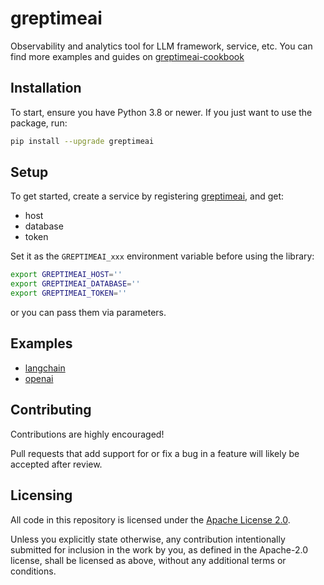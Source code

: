 # greptimeai

Observability and analytics tool for LLM framework, service, etc. You can find more
examples and guides on [greptimeai-cookbook][greptimeai-cookbook]

## Installation

To start, ensure you have Python 3.8 or newer. If you just want to use the package, run:

```sh
pip install --upgrade greptimeai
```

## Setup

To get started, create a service by registering [greptimeai][greptimeai], and get:

- host
- database
- token

Set it as the `GREPTIMEAI_xxx` environment variable before using the library:

```bash
export GREPTIMEAI_HOST=''
export GREPTIMEAI_DATABASE=''
export GREPTIMEAI_TOKEN=''
```

or you can pass them via parameters.

## Examples

- [langchain](./examples/langchain.ipynb)
- [openai](./examples/openai.ipynb)

## Contributing

Contributions are highly encouraged!

Pull requests that add support for or fix a bug in a feature will likely be accepted after review.

## Licensing

All code in this repository is licensed under the [Apache License 2.0](LICENSE).

Unless you explicitly state otherwise, any contribution intentionally submitted for inclusion in the work by you, as defined in the Apache-2.0 license, shall be licensed as above, without any additional terms or conditions.

[greptimeai]: https://console.greptime.cloud/ai
[greptimeai-cookbook]: https://github.com/GreptimeTeam/greptimeai-cookbook
